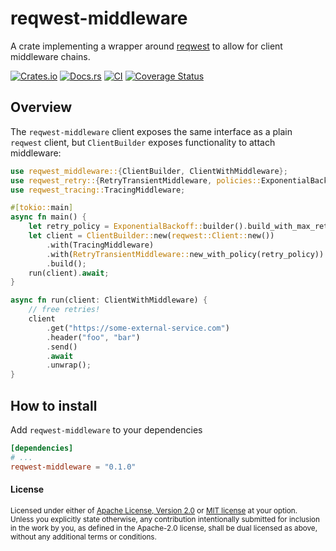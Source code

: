 # reqwest-middleware

A crate implementing a wrapper around [reqwest](https://crates.io/crates/reqwest)
to allow for client middleware chains.

[![Crates.io](https://img.shields.io/crates/v/reqwest-middleware.svg)](https://crates.io/crates/reqwest-middleware)
[![Docs.rs](https://docs.rs/reqwest-middleware/badge.svg)](https://docs.rs/reqwest-middleware)
[![CI](https://github.com/TrueLayer/reqwest-middleware/workflows/CI/badge.svg)](https://github.com/TrueLayer/reqwest-middleware/actions)
[![Coverage Status](https://coveralls.io/repos/github/TrueLayer/reqwest-middleware/badge.svg?branch=main&t=YKhONc)](https://coveralls.io/github/TrueLayer/reqwest-middleware?branch=main)

## Overview

The `reqwest-middleware` client exposes the same interface as a plain `reqwest` client, but
`ClientBuilder` exposes functionality to attach middleware:

```rust
use reqwest_middleware::{ClientBuilder, ClientWithMiddleware};
use reqwest_retry::{RetryTransientMiddleware, policies::ExponentialBackoff};
use reqwest_tracing::TracingMiddleware;

#[tokio::main]
async fn main() {
    let retry_policy = ExponentialBackoff::builder().build_with_max_retries(3);
    let client = ClientBuilder::new(reqwest::Client::new())
        .with(TracingMiddleware)
        .with(RetryTransientMiddleware::new_with_policy(retry_policy))
        .build();
    run(client).await;
}

async fn run(client: ClientWithMiddleware) {
    // free retries!
    client
        .get("https://some-external-service.com")
        .header("foo", "bar")
        .send()
        .await
        .unwrap();
}
```

## How to install

Add `reqwest-middleware` to your dependencies

```toml
[dependencies]
# ...
reqwest-middleware = "0.1.0"
```

#### License

<sup>
Licensed under either of <a href="LICENSE-APACHE">Apache License, Version
2.0</a> or <a href="LICENSE-MIT">MIT license</a> at your option.
</sup>

<br>

<sub>
Unless you explicitly state otherwise, any contribution intentionally submitted
for inclusion in the work by you, as defined in the Apache-2.0 license, shall be
dual licensed as above, without any additional terms or conditions.
</sub>
